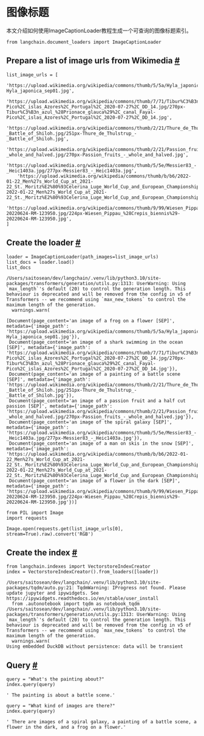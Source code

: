 
图像标题
============================================================

本文介绍如何使用ImageCaptionLoader教程生成一个可查询的图像标题索引。
 







```
from langchain.document_loaders import ImageCaptionLoader

```







 Prepare a list of image urls from Wikimedia
 [#](#prepare-a-list-of-image-urls-from-wikimedia "Permalink to this headline")
-----------------------------------------------------------------------------------------------------------------------------







```
list_image_urls = [
    'https://upload.wikimedia.org/wikipedia/commons/thumb/5/5a/Hyla_japonica_sep01.jpg/260px-Hyla_japonica_sep01.jpg',
    'https://upload.wikimedia.org/wikipedia/commons/thumb/7/71/Tibur%C3%B3n_azul_%28Prionace_glauca%29%2C_canal_Fayal-Pico%2C_islas_Azores%2C_Portugal%2C_2020-07-27%2C_DD_14.jpg/270px-Tibur%C3%B3n_azul_%28Prionace_glauca%29%2C_canal_Fayal-Pico%2C_islas_Azores%2C_Portugal%2C_2020-07-27%2C_DD_14.jpg',
    'https://upload.wikimedia.org/wikipedia/commons/thumb/2/21/Thure_de_Thulstrup_-_Battle_of_Shiloh.jpg/251px-Thure_de_Thulstrup_-_Battle_of_Shiloh.jpg',
    'https://upload.wikimedia.org/wikipedia/commons/thumb/2/21/Passion_fruits_-_whole_and_halved.jpg/270px-Passion_fruits_-_whole_and_halved.jpg',
    'https://upload.wikimedia.org/wikipedia/commons/thumb/5/5e/Messier83_-_Heic1403a.jpg/277px-Messier83_-_Heic1403a.jpg',
    'https://upload.wikimedia.org/wikipedia/commons/thumb/b/b6/2022-01-22_Men%27s_World_Cup_at_2021-22_St._Moritz%E2%80%93Celerina_Luge_World_Cup_and_European_Championships_by_Sandro_Halank%E2%80%93257.jpg/288px-2022-01-22_Men%27s_World_Cup_at_2021-22_St._Moritz%E2%80%93Celerina_Luge_World_Cup_and_European_Championships_by_Sandro_Halank%E2%80%93257.jpg',
    'https://upload.wikimedia.org/wikipedia/commons/thumb/9/99/Wiesen_Pippau_%28Crepis_biennis%29-20220624-RM-123950.jpg/224px-Wiesen_Pippau_%28Crepis_biennis%29-20220624-RM-123950.jpg',
]

```








 Create the loader
 [#](#create-the-loader "Permalink to this headline")
-------------------------------------------------------------------------







```
loader = ImageCaptionLoader(path_images=list_image_urls)
list_docs = loader.load()
list_docs

```








```
/Users/saitosean/dev/langchain/.venv/lib/python3.10/site-packages/transformers/generation/utils.py:1313: UserWarning: Using `max_length`'s default (20) to control the generation length. This behaviour is deprecated and will be removed from the config in v5 of Transformers -- we recommend using `max_new_tokens` to control the maximum length of the generation.
  warnings.warn(

```






```
[Document(page_content='an image of a frog on a flower [SEP]', metadata={'image_path': 'https://upload.wikimedia.org/wikipedia/commons/thumb/5/5a/Hyla_japonica_sep01.jpg/260px-Hyla_japonica_sep01.jpg'}),
 Document(page_content='an image of a shark swimming in the ocean [SEP]', metadata={'image_path': 'https://upload.wikimedia.org/wikipedia/commons/thumb/7/71/Tibur%C3%B3n_azul_%28Prionace_glauca%29%2C_canal_Fayal-Pico%2C_islas_Azores%2C_Portugal%2C_2020-07-27%2C_DD_14.jpg/270px-Tibur%C3%B3n_azul_%28Prionace_glauca%29%2C_canal_Fayal-Pico%2C_islas_Azores%2C_Portugal%2C_2020-07-27%2C_DD_14.jpg'}),
 Document(page_content='an image of a painting of a battle scene [SEP]', metadata={'image_path': 'https://upload.wikimedia.org/wikipedia/commons/thumb/2/21/Thure_de_Thulstrup_-_Battle_of_Shiloh.jpg/251px-Thure_de_Thulstrup_-_Battle_of_Shiloh.jpg'}),
 Document(page_content='an image of a passion fruit and a half cut passion [SEP]', metadata={'image_path': 'https://upload.wikimedia.org/wikipedia/commons/thumb/2/21/Passion_fruits_-_whole_and_halved.jpg/270px-Passion_fruits_-_whole_and_halved.jpg'}),
 Document(page_content='an image of the spiral galaxy [SEP]', metadata={'image_path': 'https://upload.wikimedia.org/wikipedia/commons/thumb/5/5e/Messier83_-_Heic1403a.jpg/277px-Messier83_-_Heic1403a.jpg'}),
 Document(page_content='an image of a man on skis in the snow [SEP]', metadata={'image_path': 'https://upload.wikimedia.org/wikipedia/commons/thumb/b/b6/2022-01-22_Men%27s_World_Cup_at_2021-22_St._Moritz%E2%80%93Celerina_Luge_World_Cup_and_European_Championships_by_Sandro_Halank%E2%80%93257.jpg/288px-2022-01-22_Men%27s_World_Cup_at_2021-22_St._Moritz%E2%80%93Celerina_Luge_World_Cup_and_European_Championships_by_Sandro_Halank%E2%80%93257.jpg'}),
 Document(page_content='an image of a flower in the dark [SEP]', metadata={'image_path': 'https://upload.wikimedia.org/wikipedia/commons/thumb/9/99/Wiesen_Pippau_%28Crepis_biennis%29-20220624-RM-123950.jpg/224px-Wiesen_Pippau_%28Crepis_biennis%29-20220624-RM-123950.jpg'})]

```










```
from PIL import Image
import requests

Image.open(requests.get(list_image_urls[0], stream=True).raw).convert('RGB')

```




<!-- 
![../../../../_images/febfb5a6c92c0e2cb9d8c68e66f47fa0a5f1442b578d454528715de087c00b83.png](../../../../_images/febfb5a6c92c0e2cb9d8c68e66f47fa0a5f1442b578d454528715de087c00b83.png) -->





 Create the index
 [#](#create-the-index "Permalink to this headline")
-----------------------------------------------------------------------







```
from langchain.indexes import VectorstoreIndexCreator
index = VectorstoreIndexCreator().from_loaders([loader])

```








```
/Users/saitosean/dev/langchain/.venv/lib/python3.10/site-packages/tqdm/auto.py:21: TqdmWarning: IProgress not found. Please update jupyter and ipywidgets. See https://ipywidgets.readthedocs.io/en/stable/user_install
  from .autonotebook import tqdm as notebook_tqdm
/Users/saitosean/dev/langchain/.venv/lib/python3.10/site-packages/transformers/generation/utils.py:1313: UserWarning: Using `max_length`'s default (20) to control the generation length. This behaviour is deprecated and will be removed from the config in v5 of Transformers -- we recommend using `max_new_tokens` to control the maximum length of the generation.
  warnings.warn(
Using embedded DuckDB without persistence: data will be transient

```








 Query
 [#](#query "Permalink to this headline")
-------------------------------------------------







```
query = "What's the painting about?"
index.query(query)

```








```
' The painting is about a battle scene.'

```










```
query = "What kind of images are there?"
index.query(query)

```








```
' There are images of a spiral galaxy, a painting of a battle scene, a flower in the dark, and a frog on a flower.'

```








